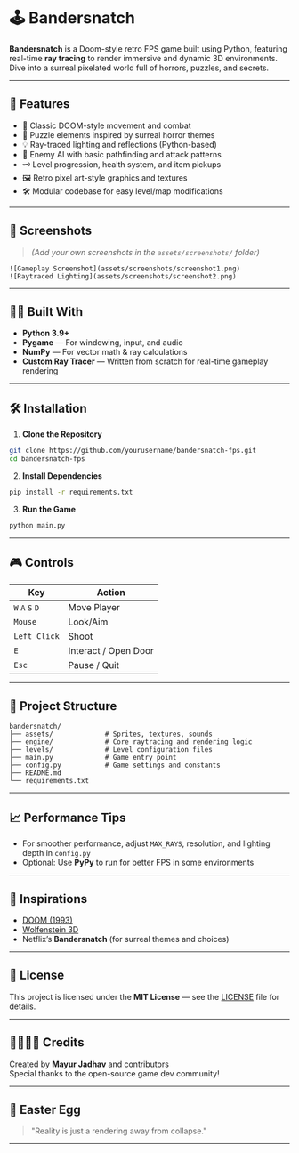 # 🕹️ Bandersnatch

**Bandersnatch** is a Doom-style retro FPS game built using Python, featuring real-time **ray tracing** to render immersive and dynamic 3D environments. Dive into a surreal pixelated world full of horrors, puzzles, and secrets.

---

## 🚀 Features

- 🔫 Classic DOOM-style movement and combat  
- 🧠 Puzzle elements inspired by surreal horror themes  
- 💡 Ray-traced lighting and reflections (Python-based)  
- 🧟 Enemy AI with basic pathfinding and attack patterns  
- 🗝️ Level progression, health system, and item pickups  
- 🖼️ Retro pixel art-style graphics and textures  
- 🛠️ Modular codebase for easy level/map modifications  

---

## 📸 Screenshots

> *(Add your own screenshots in the `assets/screenshots/` folder)*

```
![Gameplay Screenshot](assets/screenshots/screenshot1.png)
![Raytraced Lighting](assets/screenshots/screenshot2.png)
```

---

## 🧑‍💻 Built With

- **Python 3.9+**
- **Pygame** — For windowing, input, and audio
- **NumPy** — For vector math & ray calculations
- **Custom Ray Tracer** — Written from scratch for real-time gameplay rendering

---

## 🛠️ Installation

1. **Clone the Repository**
```bash
git clone https://github.com/yourusername/bandersnatch-fps.git
cd bandersnatch-fps
```

2. **Install Dependencies**
```bash
pip install -r requirements.txt
```

3. **Run the Game**
```bash
python main.py
```

---

## 🎮 Controls

| Key         | Action              |
|-------------|---------------------|
| `W` `A` `S` `D` | Move Player         |
| `Mouse`     | Look/Aim             |
| `Left Click`| Shoot                |
| `E`         | Interact / Open Door |
| `Esc`       | Pause / Quit         |

---

## 📂 Project Structure

```
bandersnatch/
├── assets/             # Sprites, textures, sounds
├── engine/             # Core raytracing and rendering logic
├── levels/             # Level configuration files
├── main.py             # Game entry point
├── config.py           # Game settings and constants
├── README.md
└── requirements.txt
```

---

## 📈 Performance Tips

- For smoother performance, adjust `MAX_RAYS`, resolution, and lighting depth in `config.py`
- Optional: Use **PyPy** to run for better FPS in some environments

---

## 🤯 Inspirations

- [DOOM (1993)](https://doomwiki.org)
- [Wolfenstein 3D](https://en.wikipedia.org/wiki/Wolfenstein_3D)
- Netflix’s **Bandersnatch** (for surreal themes and choices)

---

## 📜 License

This project is licensed under the **MIT License** — see the [LICENSE](LICENSE) file for details.

---

## 👨‍👩‍👧‍👦 Credits

Created by **Mayur Jadhav** and contributors  
Special thanks to the open-source game dev community!

---

## 🌌 Easter Egg

> "Reality is just a rendering away from collapse."

---
